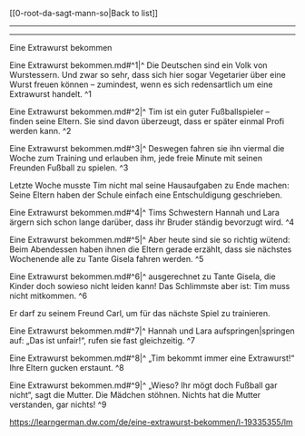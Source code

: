 [[0-root-da-sagt-mann-so|Back to list]]

---
---

Eine Extrawurst bekommen  

Eine Extrawurst bekommen.md#^1|^ Die Deutschen sind ein Volk von Wurstessern. Und zwar so sehr, dass sich hier sogar Vegetarier über eine Wurst freuen können – zumindest, wenn es sich redensartlich um eine Extrawurst handelt. ^1

Eine Extrawurst bekommen.md#^2|^ Tim ist ein guter Fußballspieler – finden seine Eltern. Sie sind davon überzeugt, dass er später einmal Profi werden kann. ^2

Eine Extrawurst bekommen.md#^3|^ Deswegen fahren sie ihn viermal die Woche zum Training und erlauben ihm, jede freie Minute mit seinen Freunden Fußball zu spielen. ^3

Letzte Woche musste Tim nicht mal seine Hausaufgaben zu Ende machen: Seine Eltern haben der Schule einfach eine Entschuldigung geschrieben.

Eine Extrawurst bekommen.md#^4|^ Tims Schwestern Hannah und Lara ärgern sich schon lange darüber, dass ihr Bruder ständig bevorzugt wird. ^4

Eine Extrawurst bekommen.md#^5|^ Aber heute sind sie so richtig wütend: Beim Abendessen haben ihnen die Eltern gerade erzählt, dass sie nächstes Wochenende alle zu Tante Gisela fahren werden. ^5

Eine Extrawurst bekommen.md#^6|^ ausgerechnet zu Tante Gisela, die Kinder doch sowieso nicht leiden kann! Das Schlimmste aber ist: Tim muss nicht mitkommen. ^6

Er darf zu seinem Freund Carl, um für das nächste Spiel zu trainieren. 

Eine Extrawurst bekommen.md#^7|^ Hannah und Lara aufspringen|springen auf: „Das ist unfair!“, rufen sie fast gleichzeitig. ^7

Eine Extrawurst bekommen.md#^8|^ „Tim bekommt immer eine Extrawurst!“ Ihre Eltern gucken erstaunt. ^8

Eine Extrawurst bekommen.md#^9|^ „Wieso? Ihr mögt doch Fußball gar nicht“, sagt die Mutter. Die Mädchen stöhnen. Nichts hat die Mutter verstanden, gar nichts! ^9

https://learngerman.dw.com/de/eine-extrawurst-bekommen/l-19335355/lm

